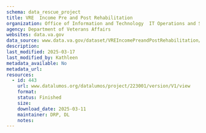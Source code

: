 ```yaml
---
schema: data_rescue_project 
title: VRE  Income Pre and Post Rehabilitation
organization: Office of Information and Technology  IT Operations and Services (ITOPS)
agency: Department of Veterans Affairs
websites: data.va.gov
data_source: www.data.va.gov/dataset/VREIncomePreandPostRehabilitation/8bkffacx
description: 
last_modified: 2025-03-17
last_modified_by: Kathleen
metadata_available: No
metadata_url: 
resources:
  - id: 443
    url: www.datalumos.org/datalumos/project/223001/version/V1/view
    format: 
    status: Finished
    size: 
    download_date: 2025-03-11
    maintainer: DRP, DL
    notes: 
---
```

